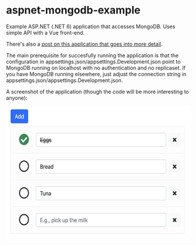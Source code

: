 # aspnet-mongodb-example
Example ASP.NET (.NET 6) application that accesses MongoDB. Uses simple API with a Vue front-end.

There's also a [post on this application that goes into more detail](https://www.adamrussell.com/aspnet-mongodb-example).

The main prerequisite for succesfully running the application is that the configuration in appsettings.json/appsettings.Development.json point to MongoDB running on localhost with no authentication and no replicaset. If you have MongoDB running elsewhere, just adjust the connection string in appsettings.json/appsettings.Development.json.

A screenshot of the application (though the code will be more interesting to anyone):

<img src="https://raw.githubusercontent.com/adam-russell/aspnet-mongodb-example/main/screenshots/aspnet-mongodb-example.png" width="580" height="366" alt="Screenshot of ASP.NET MongoDB Example">
